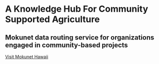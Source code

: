 # A Knowledge Hub For Community Supported Agriculture

## Mokunet data routing service for organizations engaged in community-based projects

[Visit Mokunet Hawaii](https://hawaii.mokunet.us)

